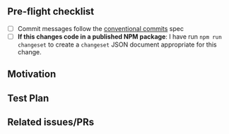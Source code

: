 <!--
Thank you for sending the PR! We appreciate you spending the time to work on these changes.
Happy contributing!
-->

## Pre-flight checklist

- [ ] Commit messages follow the [conventional commits](https://www.conventionalcommits.org/) spec
- [ ] **If this changes code in a published NPM package**: I have run `npm run changeset` to create a `changeset` JSON document appropriate for this change.

## Motivation

<!-- Help us understand your motivation by explaining why you decided to make this change. Does this fix a bug? Does it close an issue? -->

## Test Plan

<!-- Write your test plan here. If you changed any code, please provide us with clear instructions on how you verified your changes work. -->

## Related issues/PRs

<!-- If you haven't already, link to issues/PRs that are related to this change. This helps us develop the context and keep a rich repo history. If this PR is a continuation of a past PR's work, link to that PR. If the PR addresses part of the problem in a meta-issue, mention that issue. -->

